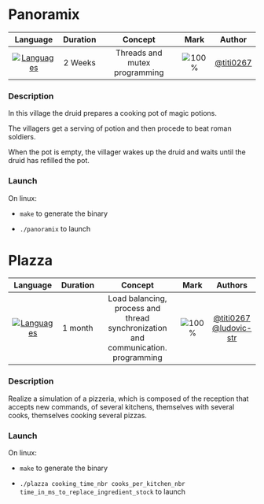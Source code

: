 # Panoramix

|                              Language                               | Duration |            Concept            |                 Mark                  |                  Author                  |
| :-----------------------------------------------------------------: | :------: | :---------------------------: | :-----------------------------------: | :--------------------------------------: |
| [![Languages](https://skillicons.dev/icons?i=c)](https://c.org/en/) | 2 Weeks  | Threads and mutex programming | ![100%](https://progress-bar.dev/100) | [@titi0267](https://github.com/titi0267) |

### Description

In this village the druid prepares a cooking pot of magic potions.

The villagers get a serving of potion and then procede to beat roman soldiers.

When the pot is empty, the villager wakes up the druid and waits until the druid has refilled the pot.

### Launch

On linux:

- `make` to generate the binary

- `./panoramix` to launch

# Plazza

|                              Language                               | Duration |                                      Concept                                      |                 Mark                  |                                           Authors                                            |
| :-----------------------------------------------------------------: | :------: | :-------------------------------------------------------------------------------: | :-----------------------------------: | :------------------------------------------------------------------------------------------: |
| [![Languages](https://skillicons.dev/icons?i=c)](https://c.org/en/) | 1 month  | Load balancing, process and thread synchronization and communication. programming | ![100%](https://progress-bar.dev/100) | [@titi0267](https://github.com/titi0267) <br> [@ludovic-str](https://github.com/ludovic-str) |

### Description

Realize a simulation of a pizzeria, which is composed of the reception that accepts new commands, of several kitchens, themselves with several cooks, themselves cooking several pizzas.

### Launch

On linux:

- `make` to generate the binary

- `./plazza cooking_time_nbr cooks_per_kitchen_nbr time_in_ms_to_replace_ingredient_stock` to launch
